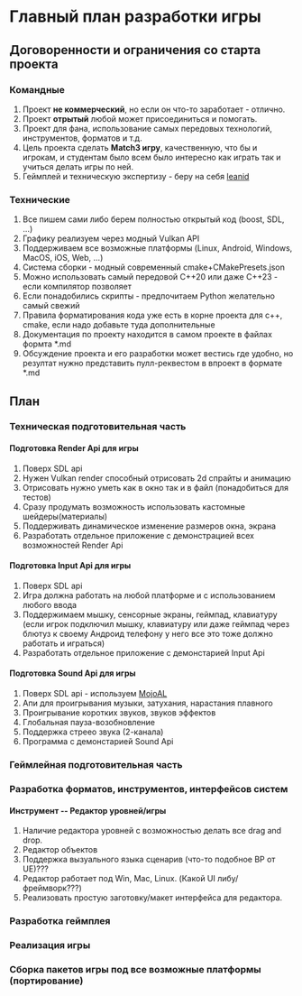 # Главный план разработки игры

## Договоренности и ограничения со старта проекта

### Командные

1. Проект **не коммерческий**, но если он что-то заработает - отлично.
1. Проект **отрытый** любой может присоединиться и помогать.
1. Проект для фана, использование самых передовых технологий,
   инструментов, форматов и т.д.
1. Цель проекта сделать **Match3 игру**, качественную, что бы и игрокам,
   и студентам было всем было интересно как играть так и учиться делать игры по ней.
1. Геймплей и техническую экспертизу - беру на себя [leanid](https://github.com/leanid)

### Технические

1. Все пишем сами либо берем полностью открытый код (boost, SDL, ...)
1. Графику реализуем через модный Vulkan API
1. Поддерживаем все возможные платформы (Linux, Android, Windows, MacOS, iOS, Web, ...)
1. Система сборки - модный современный cmake+CMakePresets.json
1. Можно использовать самый передовой С++20 или даже С++23 - если компилятор позволяет
1. Если понадобились скрипты - предпочитаем Python желательно самый свежий
1. Правила форматирования кода уже есть в корне проекта для c++, cmake,
   если надо добавьте туда дополнительные
1. Документация по проекту находится в самом проекте в файлах формта *.md
1. Обсуждение проекта и его разработки может вестись где удобно, но резултат
   нужно представить пулл-реквестом в впроект в формате *.md

## План

### Техническая подготовительная часть

#### Подготовка Render Api для игры

1. Поверх SDL api
1. Нужен Vulkan render способный отрисовать 2d спрайты и анимацию
1. Отрисовать нужно уметь как в окно так и в файл (понадобиться для тестов)
1. Сразу продумать возможность использовать кастомные шейдеры(материалы)
1. Поддерживать динамическое изменение размеров окна, экрана
1. Разработать отдельное приложение с демонстрацией всех возможностей Render Api

#### Подготовка Input Api для игры

1. Поверх SDL api
1. Игра должна работать на любой платформе и с использованием любого ввода
1. Поддержимаем мышку, сенсорные экраны, геймпад, клавиатуру (если игрок подключил
   мышку, клавиатуру или даже геймпад через блютуз к своему Андроид телефону
   у него все это тоже должно работать и играться)
1. Разработать отдельное приложение с демонстарией Input Api

#### Подготовка Sound Api для игры

1. Поверх SDL api - используем [MojoAL](https://github.com/icculus/mojoAL.git)
1. Апи для проигрывания музыки, затухания, нарастания плавного
1. Проигрывание коротких звуков, звуков эффектов
1. Глобальная пауза-возобновление
1. Поддержка стреео звука (2-канала)
1. Программа с демонстарией Sound Api

### Геймлейная подготовительная часть

### Разработка форматов, инструментов, интерфейсов систем

#### Инструмент -- Редактор уровней/игры
1. Наличие редактора уровней с возможностью делать все drag and drop.
1. Редактор объектов
1. Поддержка вызуального языка сценарив (что-то подобное BP от UE)???
1. Редактор работает под Win, Mac, Linux. (Какой UI либу/фреймворк???)
1. Реализовать простую заготовку/макет интерфейса для редактора. 

### Разработка геймплея

### Реализация игры

### Сборка пакетов игры под все возможные платформы (портирование)
